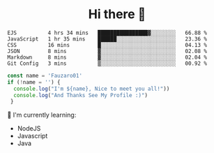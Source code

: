 <h1  align='center'> Hi there 👋 </h1>

<p align='center'> </p>

<!--START_SECTION:waka-->

```text
EJS          4 hrs 34 mins   ████████████████▓░░░░░░░░   66.88 %
JavaScript   1 hr 35 mins    ██████░░░░░░░░░░░░░░░░░░░   23.36 %
CSS          16 mins         █░░░░░░░░░░░░░░░░░░░░░░░░   04.13 %
JSON         8 mins          ▓░░░░░░░░░░░░░░░░░░░░░░░░   02.08 %
Markdown     8 mins          ▓░░░░░░░░░░░░░░░░░░░░░░░░   02.04 %
Git Config   3 mins          ▒░░░░░░░░░░░░░░░░░░░░░░░░   00.92 %
```

<!--END_SECTION:waka-->

```javascript
const name = 'Fauzaro01'
if (!name = '') {
  console.log("I'm ${name}, Nice to meet you all!"))
  console.log("And Thanks See My Profile :)")
 }
```

:page_with_curl: I'm currently learning:
- NodeJS
- Javascript
- Java

